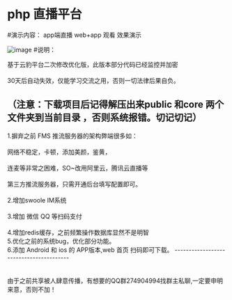 # php 直播平台 

#演示内容： app端直播 web+app 观看 效果演示

![image](http://group.store.qq.com/qun/M5CXvbshIHEJdIzwzpGpEg!!/V3tordiEGzZ*llCWk8D/800?w5=1220&h5=640&rf=viewer_421)
#说明：

基于云豹平台二次修改优化版，此版本部分代码已经监控并加密<br />	
30天后自动失效，仅能学习交流之用，否则一切法律后果自负。<br />	


（注意：下载项目后记得解压出来public 和core 两个文件夹到当前目录 ，否则系统报错。切记切记）<br />	
-------------------------------------------------
1.摒弃之前 FMS 推流服务器的架构弊端很多如：<br />		
	网络不稳定，卡顿，添加美颜，鉴黄，<br />					
	连麦等非常之困难，SO~改用阿里云，腾讯云直播等	<br />	
	第三方推流服务器，只需开通后台填写配置即可。<br />	
2.增加swoole IM系统	<br />								
3.增加 微信 QQ 等扫码支付 	<br />					
4.增加redis缓存，之前频繁操作数据库显然不是明智  <br />	
5.优化之前的系统bug，优化部分功能。<br />
6.添加 Android 和 ios 的 APP版本,web 首页 扫码即可下载。
----------------------------------------<br />	
<br />
由于之前共享被人肆意传播，有想要的QQ群274904994找群主私聊,一定要申明来意，否则不加！<br />	
